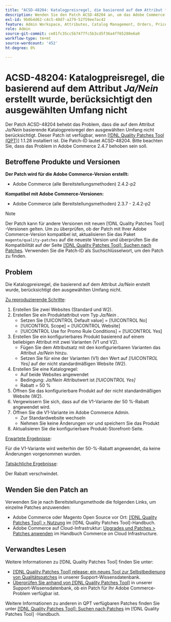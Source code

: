 ```yaml
---
title: "ACSD-48204: Katalogpreisregel, die basierend auf dem Attribut *Ja/Nein* erstellt wurde, berücksichtigt den ausgewählten Umfang nicht."
description: Wenden Sie den Patch ACSD-48204 an, um das Adobe Commerce-Problem zu beheben, bei dem die auf dem Attribut *Ja/Nein* erstellte Katalogpreisregel den ausgewählten Umfang nicht berücksichtigt.
exl-id: 9b0b4d62-c4c5-40d7-a279-52f59ee7ac42
feature: Admin Workspace, Attributes, Catalog Management, Orders, Price Rules
role: Admin
source-git-commit: ce81fc35cc5b7477fc5b3cd5f36a4ff65280e6a0
workflow-type: tm+mt
source-wordcount: '452'
ht-degree: 0%

---
```


# ACSD-48204: Katalogpreisregel, die basierend auf dem Attribut *Ja/Nein* erstellt wurde, berücksichtigt den ausgewählten Umfang nicht

Der Patch ACSD-48204 behebt das Problem, dass die auf dem Attribut *Ja/Nein* basierende Katalogpreisregel den ausgewählten Umfang nicht berücksichtigt. Dieser Patch ist verfügbar, wenn [[!DNL Quality Patches Tool (QPT)]](/help/announcements/adobe-commerce-announcements/magento-quality-patches-released-new-tool-to-self-serve-quality-patches.md) 1.1.28 installiert ist. Die Patch-ID lautet ACSD-48204. Bitte beachten Sie, dass das Problem in Adobe Commerce 2.4.7 behoben sein soll.

## Betroffene Produkte und Versionen

**Der Patch wird für die Adobe Commerce-Version erstellt:**

* Adobe Commerce (alle Bereitstellungsmethoden) 2.4.2-p2

**Kompatibel mit Adobe Commerce-Versionen:**

* Adobe Commerce (alle Bereitstellungsmethoden) 2.3.7 - 2.4.2-p2

>[!NOTE]
>
>Der Patch kann für andere Versionen mit neuen [!DNL Quality Patches Tool] -Versionen gelten. Um zu überprüfen, ob der Patch mit Ihrer Adobe Commerce-Version kompatibel ist, aktualisieren Sie das Paket `magento/quality-patches` auf die neueste Version und überprüfen Sie die Kompatibilität auf der Seite [[!DNL Quality Patches Tool]: Suchen nach Patches](https://experienceleague.adobe.com/tools/commerce-quality-patches/index.html). Verwenden Sie die Patch-ID als Suchschlüsselwort, um den Patch zu finden.

## Problem

Die Katalogpreisregel, die basierend auf dem Attribut *Ja/Nein* erstellt wurde, berücksichtigt den ausgewählten Umfang nicht.

<u>Zu reproduzierende Schritte</u>:

1. Erstellen Sie zwei Websites (Standard und W2).
1. Erstellen Sie ein Produktattribut vom Typ *Ja/Nein* .
   * Setzen Sie [!UICONTROL Default value] = [!UICONTROL No]
   * [!UICONTROL Scope] = [!UICONTROL Website]
   * [!UICONTROL Use for Promo Rule Conditions] = [!UICONTROL Yes]
1. Erstellen Sie ein konfigurierbares Produkt basierend auf einem beliebigen Attribut mit zwei Varianten (V1 und V2).
   * Fügen Sie dem Attributsatz mit den konfigurierbaren Varianten das Attribut *Ja/Nein* hinzu.
   * Setzen Sie für eine der Varianten (V1) den Wert auf *[!UICONTROL Yes]* auf der nicht standardmäßigen Website (W2).
1. Erstellen Sie eine Katalogregel:
   * Auf beide Websites angewendet
   * Bedingung: *Ja/Nein* Attributwert ist *[!UICONTROL Yes]*
   * Rabatt = 50 %
1. Öffnen Sie das konfigurierbare Produkt auf der nicht standardmäßigen Website (W2).
1. Vergewissern Sie sich, dass auf die V1-Variante der 50 %-Rabatt angewendet wird.
1. Öffnen Sie die V1-Variante im Adobe Commerce Admin.
   * Zur Standardwebsite wechseln
   * Nehmen Sie keine Änderungen vor und speichern Sie das Produkt
1. Aktualisieren Sie die konfigurierbare Produkt-Storefront-Seite.

<u>Erwartete Ergebnisse</u>:

Für die V1-Variante wird weiterhin der 50-%-Rabatt angewendet, da keine Änderungen vorgenommen wurden.

<u>Tatsächliche Ergebnisse</u>:

Der Rabatt verschwindet.

## Wenden Sie den Patch an

Verwenden Sie je nach Bereitstellungsmethode die folgenden Links, um einzelne Patches anzuwenden:

* Adobe Commerce oder Magento Open Source vor Ort: [[!DNL Quality Patches Tool] > Nutzung](https://experienceleague.adobe.com/docs/commerce-operations/tools/quality-patches-tool/usage.html) im [!DNL Quality Patches Tool]-Handbuch.
* Adobe Commerce auf Cloud-Infrastruktur: [Upgrades und Patches > Patches anwenden](https://experienceleague.adobe.com/docs/commerce-cloud-service/user-guide/develop/upgrade/apply-patches.html) im Handbuch Commerce on Cloud Infrastructure.

## Verwandtes Lesen

Weitere Informationen zu [!DNL Quality Patches Tool] finden Sie unter:

* [[!DNL Quality Patches Tool] release: ein neues Tool zur Selbstbedienung von Qualitätspatches](/help/announcements/adobe-commerce-announcements/magento-quality-patches-released-new-tool-to-self-serve-quality-patches.md) in unserer Support-Wissensdatenbank.
* [Überprüfen Sie anhand von  [!DNL Quality Patches Tool]](/help/support-tools/patches-available-in-qpt-tool/check-patch-for-magento-issue-with-magento-quality-patches.md) in unserer Support-Wissensdatenbank, ob ein Patch für Ihr Adobe Commerce-Problem verfügbar ist.

Weitere Informationen zu anderen in QPT verfügbaren Patches finden Sie unter [[!DNL Quality Patches Tool]: Suchen nach Patches](https://experienceleague.adobe.com/tools/commerce-quality-patches/index.html) im [!DNL Quality Patches Tool] -Handbuch.
